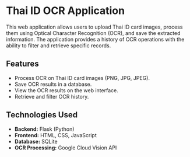 # Thai ID OCR Application

This web application allows users to upload Thai ID card images, process them using Optical Character Recognition (OCR), and save the extracted information. The application provides a history of OCR operations with the ability to filter and retrieve specific records.

## Features

- Process OCR on Thai ID card images (PNG, JPG, JPEG).
- Save OCR results in a database.
- View the OCR results on the web interface.
- Retrieve and filter OCR history.

## Technologies Used

- **Backend:** Flask (Python)
- **Frontend:** HTML, CSS, JavaScript
- **Database:** SQLite
- **OCR Processing:** Google Cloud Vision API
